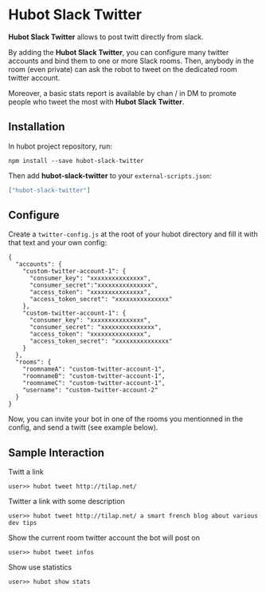 # Hubot Slack Twitter

**Hubot Slack Twitter** allows to post twitt directly from slack. 

By adding the **Hubot Slack Twitter**, you can configure many twitter accounts and bind them to one or more Slack rooms. Then, anybody in the room (even private) can ask the robot to tweet on the dedicated room twitter account.

Moreover, a basic stats report is available by chan / in DM to promote people who tweet the most with **Hubot Slack Twitter**.

## Installation

In hubot project repository, run:

`npm install --save hubot-slack-twitter`

Then add **hubot-slack-twitter** to your `external-scripts.json`:

```json
["hubot-slack-twitter"]
```

## Configure

Create a `twitter-config.js` at the root of your hubot directory and fill it with that text and your own config:

```
{
  "accounts": {
    "custom-twitter-account-1": {
      "consumer_key": "xxxxxxxxxxxxxxx",
      "consumer_secret":"xxxxxxxxxxxxxxx",
      "access_token": "xxxxxxxxxxxxxxx",
      "access_token_secret": "xxxxxxxxxxxxxxx"
    },
    "custom-twitter-account-1": {
      "consumer_key": "xxxxxxxxxxxxxxx",
      "consumer_secret": "xxxxxxxxxxxxxxx",
      "access_token": "xxxxxxxxxxxxxxx",
      "access_token_secret": "xxxxxxxxxxxxxxx"
    }
  },
  "rooms": {
    "roomnameA": "custom-twitter-account-1",
    "roomnameB": "custom-twitter-account-1",
    "roomnameC": "custom-twitter-account-1",
    "username": "custom-twitter-account-2"
  }
}

```

Now, you can invite your bot in one of the rooms you mentionned in the config, and send a twitt (see example below).

## Sample Interaction

Twitt a link
```
user>> hubot tweet http://tilap.net/
```

Twitter a link with some description
```
user>> hubot tweet http://tilap.net/ a smart french blog about various dev tips
```

Show the current room twitter account the bot will post on
```
user>> hubot tweet infos
```

Show use statistics
```
user>> hubot show stats
```
